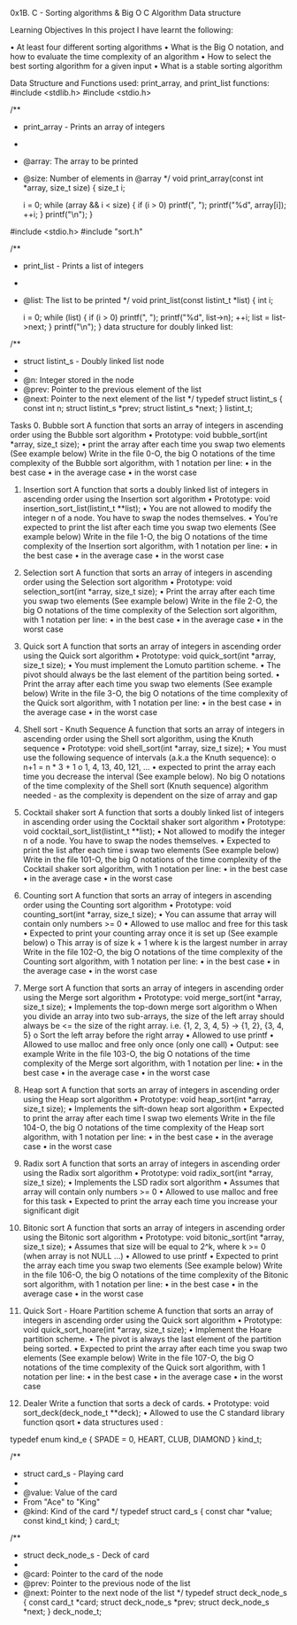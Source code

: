 0x1B. C - Sorting algorithms & Big O
C           Algorithm                   Data structure

Learning Objectives
In this project I have learnt the following:

•	At least four different sorting algorithms
•	What is the Big O notation, and how to evaluate the time complexity of an algorithm
•	How to select the best sorting algorithm for a given input
•	What is a stable sorting algorithm

Data Structure and Functions used:
 print_array,  and  print_list functions:
#include <stdlib.h>
#include <stdio.h>

/**
 * print_array - Prints an array of integers
 *
 * @array: The array to be printed
 * @size: Number of elements in @array
 */
void print_array(const int *array, size_t size)
{
    size_t i;

    i = 0;
    while (array && i < size)
    {
        if (i > 0)
            printf(", ");
        printf("%d", array[i]);
        ++i;
    }
    printf("\n");
}

#include <stdio.h>
#include "sort.h"

/**
 * print_list - Prints a list of integers
 *
 * @list: The list to be printed
 */
void print_list(const listint_t *list)
{
    int i;

    i = 0;
    while (list)
    {
        if (i > 0)
            printf(", ");
        printf("%d", list->n);
        ++i;
        list = list->next;
    }
    printf("\n");
}
data structure for doubly linked list:

/**
 * struct listint_s - Doubly linked list node
 *
 * @n: Integer stored in the node
 * @prev: Pointer to the previous element of the list
 * @next: Pointer to the next element of the list
 */
typedef struct listint_s
{
    const int n;
    struct listint_s *prev;
    struct listint_s *next;
} listint_t;


Tasks
0. Bubble sort
A function that sorts an array of integers in ascending order using the Bubble sort algorithm
•	Prototype: void bubble_sort(int *array, size_t size);
•	print the array after each time you swap two elements (See example below)
Write in the file 0-O, the big O notations of the time complexity of the Bubble sort algorithm, with 1 notation per line:
•	in the best case
•	in the average case
•	in the worst case

1. Insertion sort
A function that sorts a doubly linked list of integers in ascending order using the Insertion sort algorithm
•	Prototype: void insertion_sort_list(listint_t **list);
•	You are not allowed to modify the integer n of a node. You have to swap the nodes themselves.
•	You’re expected to print the list after each time you swap two elements (See example below)
Write in the file 1-O, the big O notations of the time complexity of the Insertion sort algorithm, with 1 notation per line:
•	in the best case
•	in the average case
•	in the worst case

2. Selection sort
A function that sorts an array of integers in ascending order using the Selection sort algorithm
•	Prototype: void selection_sort(int *array, size_t size);
•	Print the array after each time you swap two elements (See example below)
Write in the file 2-O, the big O notations of the time complexity of the Selection sort algorithm, with 1 notation per line:
•	in the best case
•	in the average case
•	in the worst case

3. Quick sort
A function that sorts an array of integers in ascending order using the Quick sort algorithm
•	Prototype: void quick_sort(int *array, size_t size);
•	You must implement the Lomuto partition scheme.
•	The pivot should always be the last element of the partition being sorted.
•	Print the array after each time you swap two elements (See example below)
Write in the file 3-O, the big O notations of the time complexity of the Quick sort algorithm, with 1 notation per line:
•	in the best case
•	in the average case
•	in the worst case
4. Shell sort - Knuth Sequence
A function that sorts an array of integers in ascending order using the Shell sort algorithm, using the Knuth sequence
•	Prototype: void shell_sort(int *array, size_t size);
•	You must use the following sequence of intervals (a.k.a the Knuth sequence):
o	n+1 = n * 3 + 1
o	1, 4, 13, 40, 121, ...
•	expected to print the array each time you decrease the interval (See example below).
No big O notations of the time complexity of the Shell sort (Knuth sequence) algorithm needed - as the complexity is dependent on the size of array and gap

5. Cocktail shaker sort
A function that sorts a doubly linked list of integers in ascending order using the Cocktail shaker sort algorithm
•	Prototype: void cocktail_sort_list(listint_t **list);
•	Not allowed to modify the integer n of a node. You have to swap the nodes themselves.
•	Expected to print the list after each time i swap two elements (See example below)
Write in the file 101-O, the big O notations of the time complexity of the Cocktail shaker sort algorithm, with 1 notation per line:
•	in the best case
•	in the average case
•	in the worst case

6. Counting sort
A function that sorts an array of integers in ascending order using the Counting sort algorithm
•	Prototype: void counting_sort(int *array, size_t size);
•	You can assume that array will contain only numbers >= 0
•	Allowed to use malloc and free for this task
•	Expected to print your counting array once it is set up (See example below)
o	This array is of size k + 1 where k is the largest number in array
Write in the file 102-O, the big O notations of the time complexity of the Counting sort algorithm, with 1 notation per line:
•	in the best case
•	in the average case
•	in the worst case

7. Merge sort
A function that sorts an array of integers in ascending order using the Merge sort algorithm
•	Prototype: void merge_sort(int *array, size_t size);
•	Implements the top-down merge sort algorithm
o	When you divide an array into two sub-arrays, the size of the left array should always be <= the size of the right array. i.e. {1, 2, 3, 4, 5} -> {1, 2}, {3, 4, 5}
o	Sort the left array before the right array
•	Allowed to use printf
•	Allowed to use malloc and free only once (only one call)
•	Output: see example
Write in the file 103-O, the big O notations of the time complexity of the Merge sort algorithm, with 1 notation per line:
•	in the best case
•	in the average case
•	in the worst case

8. Heap sort
A function that sorts an array of integers in ascending order using the Heap sort algorithm
•	Prototype: void heap_sort(int *array, size_t size);
•	Implements the sift-down heap sort algorithm
•	Expected to print the array after each time I swap two elements
Write in the file 104-O, the big O notations of the time complexity of the Heap sort algorithm, with 1 notation per line:
•	in the best case
•	in the average case
•	in the worst case

9. Radix sort
A function that sorts an array of integers in ascending order using the Radix sort algorithm
•	Prototype: void radix_sort(int *array, size_t size);
•	Implements the LSD radix sort algorithm
•	Assumes that array will contain only numbers >= 0
•	Allowed to use malloc and free for this task
•	Expected to print the array each time you increase your significant digit 


10. Bitonic sort
A function that sorts an array of integers in ascending order using the Bitonic sort algorithm
•	Prototype: void bitonic_sort(int *array, size_t size);
•	Assumes that size will be equal to 2^k, where k >= 0 (when array is not NULL …)
•	Allowed to use printf
•	Expected to print the array each time you swap two elements (See example below)
Write in the file 106-O, the big O notations of the time complexity of the Bitonic sort algorithm, with 1 notation per line:
•	in the best case
•	in the average case
•	in the worst case


11. Quick Sort - Hoare Partition scheme
A function that sorts an array of integers in ascending order using the Quick sort algorithm
•	Prototype: void quick_sort_hoare(int *array, size_t size);
•	Implement the Hoare partition scheme.
•	The pivot is always the last element of the partition being sorted.
•	Expected to print the array after each time you swap two elements (See example below)
Write in the file 107-O, the big O notations of the time complexity of the Quick sort algorithm, with 1 notation per line:
•	in the best case
•	in the average case
•	in the worst case

12. Dealer
Write a function that sorts a deck of cards.
•	Prototype: void sort_deck(deck_node_t **deck);
•	Allowed to use the C standard library function qsort
•	data structures used :

typedef enum kind_e
{
    SPADE = 0,
    HEART,
    CLUB,
    DIAMOND
} kind_t;

/**
 * struct card_s - Playing card
 *
 * @value: Value of the card
 * From "Ace" to "King"
 * @kind: Kind of the card
 */
typedef struct card_s
{
    const char *value;
    const kind_t kind;
} card_t;

/**
 * struct deck_node_s - Deck of card
 *
 * @card: Pointer to the card of the node
 * @prev: Pointer to the previous node of the list
 * @next: Pointer to the next node of the list
 */
typedef struct deck_node_s
{
    const card_t *card;
    struct deck_node_s *prev;
    struct deck_node_s *next;
} deck_node_t;

